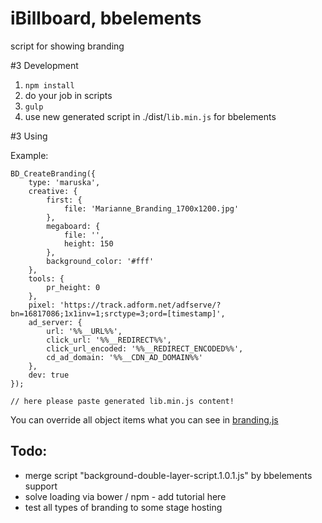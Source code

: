 # iBillboard, bbelements

script for showing branding

#3 Development

1. `npm install`
2. do your job in scripts
3. `gulp`
4. use new generated script in ./dist/`lib.min.js` for bbelements

#3 Using

Example:
```
BD_CreateBranding({
    type: 'maruska',
    creative: {
        first: {
            file: 'Marianne_Branding_1700x1200.jpg'
        },
        megaboard: {
            file: '',
            height: 150
        },
        background_color: '#fff'
    },
    tools: {
        pr_height: 0
    },
    pixel: 'https://track.adform.net/adfserve/?bn=16817086;1x1inv=1;srctype=3;ord=[timestamp]',
    ad_server: {
        url: '%%__URL%%',
        click_url: '%%__REDIRECT%%',
        click_url_encoded: '%%__REDIRECT_ENCODED%%',
        cd_ad_domain: '%%__CDN_AD_DOMAIN%%'
    },
    dev: true
});

// here please paste generated lib.min.js content!
```

You can override all object items what you can see in [branding.js](./src/branding.js#L3)

## Todo:

- merge script "background-double-layer-script.1.0.1.js" by bbelements support
- solve loading via bower / npm - add tutorial here
- test all types of branding to some stage hosting